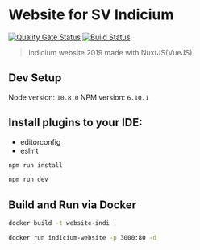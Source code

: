 # Website for SV Indicium
[![Quality Gate Status](https://sonarcloud.io/api/project_badges/measure?project=svIndicium_website-2019&metric=alert_status)](https://sonarcloud.io/dashboard?id=svIndicium_website-2019)
[![Build Status](https://travis-ci.com/svIndicium/indicium-website.svg?branch=dev)](https://travis-ci.com/svIndicium/indicium-website)
> Indicium website 2019 made with NuxtJS(VueJS)

## Dev Setup
Node version: `10.8.0`
NPM version: `6.10.1`

## Install plugins to your IDE:
* editorconfig
* eslint 

``` bash
npm run install

npm run dev
```

## Build and Run via Docker
```bash
docker build -t website-indi .

docker run indicium-website -p 3000:80 -d
```
